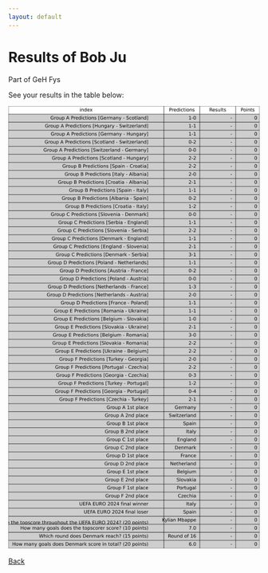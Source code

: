 ```yaml
---
layout: default
---
```


# Results of Bob Ju 
    
Part of GeH Fys
    
See your results in the table below:
    
![Bob Ju](./user_plots/Bob_Ju.svg?raw=true)

[Back](https://christianbanggribsvad.github.io/em_spillet.github.io/)